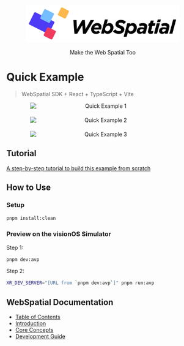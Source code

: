 <div align="center">
  <img src="assets/logo.png" alt="WebSpatial Logo" width="400"/>

Make the Web Spatial Too

</div>

# Quick Example

> WebSpatial SDK + React + TypeScript + Vite

<div align="center" style="width: 100%; max-width: 1200px; display: flex; flex-wrap: wrap; justify-content: center; gap: 20px;">
  <img src="assets/quick-example-1.png" alt="Quick Example 1" style="max-width: 100%; width: 380px; height: auto;"/>
  <img src="assets/quick-example-2.png" alt="Quick Example 2" style="max-width: 100%; width: 380px; height: auto;"/>
  <img src="assets/quick-example-3.png" alt="Quick Example 3" style="max-width: 100%; width: 380px; height: auto;"/>
</div>

## Tutorial

[A step-by-step tutorial to build this example from scratch](https://github.com/webspatial/webspatial-sdk/blob/main/docs/en/quick-start/README.md)

## How to Use

### Setup

```bash
pnpm install:clean
```

### Preview on the visionOS Simulator

Step 1:

```bash
pnpm dev:avp
```

Step 2:

```bash
XR_DEV_SERVER="[URL from `pnpm dev:avp`]" pnpm run:avp
```

## WebSpatial Documentation

- [Table of Contents](https://github.com/webspatial/webspatial-sdk/blob/main/docs/en/README.md)
- [Introduction](https://github.com/webspatial/webspatial-sdk/blob/main/docs/en/introduction/README.md)
- [Core Concepts](https://github.com/webspatial/webspatial-sdk/blob/main/docs/en/core-concepts/README.md)
- [Development Guide](https://github.com/webspatial/webspatial-sdk/blob/main/docs/en/development-guide/README.md)
